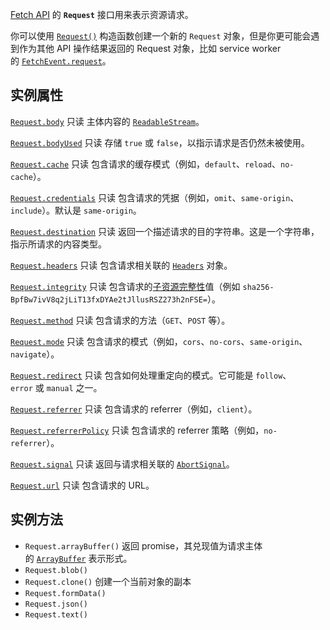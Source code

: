 [Fetch API](https://developer.mozilla.org/zh-CN/docs/Web/API/Fetch_API) 的 **`Request`** 接口用来表示资源请求。

你可以使用 [`Request()`](https://developer.mozilla.org/zh-CN/docs/Web/API/Request/Request "Request()") 构造函数创建一个新的 `Request` 对象，但是你更可能会遇到作为其他 API 操作结果返回的 Request 对象，比如 service worker 的 [`FetchEvent.request`](https://developer.mozilla.org/zh-CN/docs/Web/API/FetchEvent/request)。

## 实例属性

[`Request.body`](https://developer.mozilla.org/zh-CN/docs/Web/API/Request/body) 只读
主体内容的 [`ReadableStream`](https://developer.mozilla.org/zh-CN/docs/Web/API/ReadableStream)。

[`Request.bodyUsed`](https://developer.mozilla.org/zh-CN/docs/Web/API/Request/bodyUsed) 只读
存储 `true` 或 `false`，以指示请求是否仍然未被使用。

[`Request.cache`](https://developer.mozilla.org/zh-CN/docs/Web/API/Request/cache) 只读
包含请求的缓存模式（例如，`default`、`reload`、`no-cache`）。

[`Request.credentials`](https://developer.mozilla.org/zh-CN/docs/Web/API/Request/credentials) 只读
包含请求的凭据（例如，`omit`、`same-origin`、`include`）。默认是 `same-origin`。

[`Request.destination`](https://developer.mozilla.org/en-US/docs/Web/API/Request/destination "此页面目前仅提供英文版本") 只读
返回一个描述请求的目的字符串。这是一个字符串，指示所请求的内容类型。

[`Request.headers`](https://developer.mozilla.org/zh-CN/docs/Web/API/Request/headers) 只读
包含请求相关联的 [`Headers`](https://developer.mozilla.org/zh-CN/docs/Web/API/Headers) 对象。

[`Request.integrity`](https://developer.mozilla.org/en-US/docs/Web/API/Request/integrity "此页面目前仅提供英文版本") 只读
包含请求的[子资源完整性](https://developer.mozilla.org/zh-CN/docs/Web/Security/Subresource_Integrity)值（例如 `sha256-BpfBw7ivV8q2jLiT13fxDYAe2tJllusRSZ273h2nFSE=`）。

[`Request.method`](https://developer.mozilla.org/zh-CN/docs/Web/API/Request/method) 只读
包含请求的方法（`GET`、`POST` 等）。

[`Request.mode`](https://developer.mozilla.org/zh-CN/docs/Web/API/Request/mode) 只读
包含请求的模式（例如，`cors`、`no-cors`、`same-origin`、`navigate`）。

[`Request.redirect`](https://developer.mozilla.org/en-US/docs/Web/API/Request/redirect "此页面目前仅提供英文版本") 只读
包含如何处理重定向的模式。它可能是 `follow`、`error` 或 `manual` 之一。

[`Request.referrer`](https://developer.mozilla.org/en-US/docs/Web/API/Request/referrer "此页面目前仅提供英文版本") 只读
包含请求的 referrer（例如，`client`）。

[`Request.referrerPolicy`](https://developer.mozilla.org/en-US/docs/Web/API/Request/referrerPolicy "此页面目前仅提供英文版本") 只读
包含请求的 referrer 策略（例如，`no-referrer`）。

[`Request.signal`](https://developer.mozilla.org/en-US/docs/Web/API/Request/signal "此页面目前仅提供英文版本") 只读
返回与请求相关联的 [`AbortSignal`](https://developer.mozilla.org/zh-CN/docs/Web/API/AbortSignal)。

[`Request.url`](https://developer.mozilla.org/en-US/docs/Web/API/Request/url "此页面目前仅提供英文版本") 只读
包含请求的 URL。

## 实例方法

- `Request.arrayBuffer()`
	返回 promise，其兑现值为请求主体的 [`ArrayBuffer`](https://developer.mozilla.org/zh-CN/docs/Web/JavaScript/Reference/Global_Objects/ArrayBuffer) 表示形式。
- `Request.blob()`
- `Request.clone()` 创建一个当前对象的副本
- `Request.formData()`
- `Request.json()`
- `Request.text()`